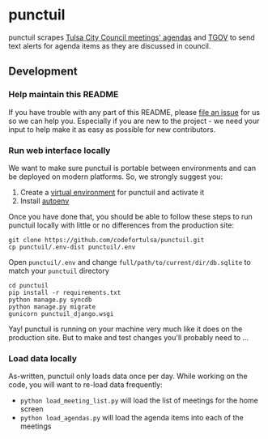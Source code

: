 # punctuil

punctuil scrapes [Tulsa City Council meetings'
agendas](http://www.tulsacouncil.org/meetings--agendas/search-agendas.aspx) and
[TGOV](http://www.tgovonline.org/) to send text alerts for agenda items as
they are discussed in council.


## Development

### Help maintain this README

If you have trouble with any part of this README, please [file an
issue](https://github.com/codefortulsa/punctuil/issues/new) for us so we can
help you. Especially if you are new to the project - we need your input to help
make it as easy as possible for new contributors.


### Run web interface locally

We want to make sure punctuil is portable between environments and can be
deployed on modern platforms. So, we strongly suggest you:

1. Create a [virtual
   environment](https://python-guide.readthedocs.org/en/latest/dev/virtualenvs/) for punctuil and activate it
2. Install
   [autoenv](https://python-guide.readthedocs.org/en/latest/dev/virtualenvs/#autoenv)

Once you have done that, you should be able to follow these steps to run
punctuil locally with little or no differences from the production site:

```
git clone https://github.com/codefortulsa/punctuil.git
cp punctuil/.env-dist punctuil/.env
```

Open `punctuil/.env` and change `full/path/to/current/dir/db.sqlite` to match
   your `punctuil` directory

```
cd punctuil
pip install -r requirements.txt
python manage.py syncdb
python manage.py migrate
gunicorn punctuil_django.wsgi
```

Yay! punctuil is running on your machine very much like it does on the
production site. But to make and test changes you'll probably need to ...

### Load data locally

As-written, punctuil only loads data once per day. While working on the code,
you will want to re-load data frequently:

* `python load_meeting_list.py` will load the list of meetings for the home
  screen
* `python load_agendas.py` will load the agenda items into each of the meetings
